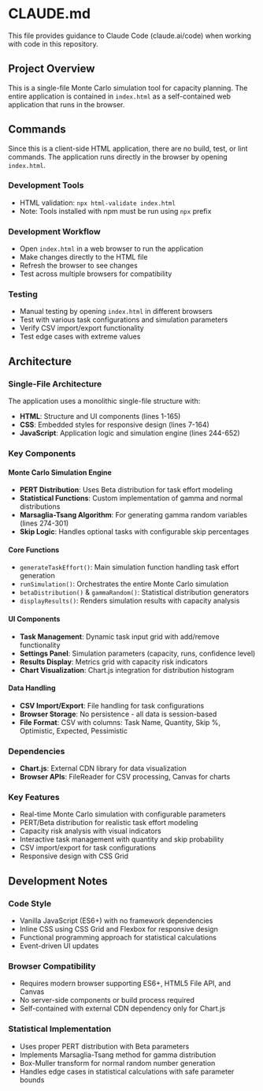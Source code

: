 # CLAUDE.md

This file provides guidance to Claude Code (claude.ai/code) when working with code in this repository.

## Project Overview

This is a single-file Monte Carlo simulation tool for capacity planning. The entire application is contained in `index.html` as a self-contained web application that runs in the browser.

## Commands

Since this is a client-side HTML application, there are no build, test, or lint commands. The application runs directly in the browser by opening `index.html`.

### Development Tools
- HTML validation: `npx html-validate index.html`
- Note: Tools installed with npm must be run using `npx` prefix

### Development Workflow
- Open `index.html` in a web browser to run the application
- Make changes directly to the HTML file
- Refresh the browser to see changes
- Test across multiple browsers for compatibility

### Testing
- Manual testing by opening `index.html` in different browsers
- Test with various task configurations and simulation parameters
- Verify CSV import/export functionality
- Test edge cases with extreme values

## Architecture

### Single-File Architecture
The application uses a monolithic single-file structure with:
- **HTML**: Structure and UI components (lines 1-165)
- **CSS**: Embedded styles for responsive design (lines 7-164)
- **JavaScript**: Application logic and simulation engine (lines 244-652)

### Key Components

#### Monte Carlo Simulation Engine
- **PERT Distribution**: Uses Beta distribution for task effort modeling
- **Statistical Functions**: Custom implementation of gamma and normal distributions
- **Marsaglia-Tsang Algorithm**: For generating gamma random variables (lines 274-301)
- **Skip Logic**: Handles optional tasks with configurable skip percentages

#### Core Functions
- `generateTaskEffort()`: Main simulation function handling task effort generation
- `runSimulation()`: Orchestrates the entire Monte Carlo simulation
- `betaDistribution()` & `gammaRandom()`: Statistical distribution generators
- `displayResults()`: Renders simulation results with capacity analysis

#### UI Components
- **Task Management**: Dynamic task input grid with add/remove functionality
- **Settings Panel**: Simulation parameters (capacity, runs, confidence level)
- **Results Display**: Metrics grid with capacity risk indicators
- **Chart Visualization**: Chart.js integration for distribution histogram

#### Data Handling
- **CSV Import/Export**: File handling for task configurations
- **Browser Storage**: No persistence - all data is session-based
- **File Format**: CSV with columns: Task Name, Quantity, Skip %, Optimistic, Expected, Pessimistic

### Dependencies
- **Chart.js**: External CDN library for data visualization
- **Browser APIs**: FileReader for CSV processing, Canvas for charts

### Key Features
- Real-time Monte Carlo simulation with configurable parameters
- PERT/Beta distribution for realistic task effort modeling
- Capacity risk analysis with visual indicators
- Interactive task management with quantity and skip probability
- CSV import/export for task configurations
- Responsive design with CSS Grid

## Development Notes

### Code Style
- Vanilla JavaScript (ES6+) with no framework dependencies
- Inline CSS using CSS Grid and Flexbox for responsive design
- Functional programming approach for statistical calculations
- Event-driven UI updates

### Browser Compatibility
- Requires modern browser supporting ES6+, HTML5 File API, and Canvas
- No server-side components or build process required
- Self-contained with external CDN dependency only for Chart.js

### Statistical Implementation
- Uses proper PERT distribution with Beta parameters
- Implements Marsaglia-Tsang method for gamma distribution
- Box-Muller transform for normal random number generation
- Handles edge cases in statistical calculations with safe parameter bounds